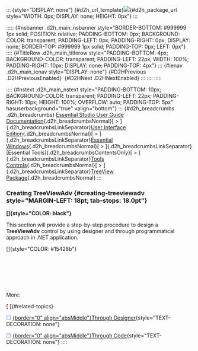 ::: {style="DISPLAY: none"}
[](ms-xhelp:///?Id=d2h_url_template){#d2h_url_template}![](!package_url!){#d2h_package_url style="WIDTH: 0px; DISPLAY: none; HEIGHT: 0px"}
:::

::::: {#nsbanner .d2h_main_nsbanner style="BORDER-BOTTOM: #999999 1px solid; POSITION: relative; PADDING-BOTTOM: 0px; BACKGROUND-COLOR: transparent; PADDING-LEFT: 0px; PADDING-RIGHT: 0px; DISPLAY: none; BORDER-TOP: #999999 1px solid; PADDING-TOP: 0px; LEFT: 0px"}
:::: {#TitleRow .d2h_main_titlerow style="PADDING-BOTTOM: 4px; BACKGROUND-COLOR: transparent; PADDING-LEFT: 22px; WIDTH: 100%; PADDING-RIGHT: 10px; DISPLAY: none; PADDING-TOP: 4px"}
::: {#ienav .d2h_main_ienav style="DISPLAY: none"}
[](ms-xhelp:///?Id=2568f1ac-e8b9-4c86-af01-1e9c85d7820e){#D2HPrevious .D2HPreviousEnabled}  [](ms-xhelp:///?Id=3bfe63dc-78eb-4bad-aeb8-32ef96e667ce){#D2HNext .D2HNextEnabled}
:::
::::
:::::

:::: {#nstext .d2h_main_nstext style="PADDING-BOTTOM: 10px; BACKGROUND-COLOR: transparent; PADDING-LEFT: 22px; PADDING-RIGHT: 10px; HEIGHT: 100%; OVERFLOW: auto; PADDING-TOP: 5px" hasuserbackground="true" valign="bottom"}
::: {#d2h_breadcrumbs .d2h_breadcrumbs}
[Essential Studio User Guide Documentation](ms-xhelp:///?Id=12457748-09e3-4d74-a240-8e049cedf030){.d2h_breadcrumbsNormal}[ \> ]{.d2h_breadcrumbsLinkSeparator}[User Interface Edition](ms-xhelp:///?Id=c29296b7-531c-413b-a0ec-488ca1f7f669){.d2h_breadcrumbsNormal}[ \> ]{.d2h_breadcrumbsLinkSeparator}[Essential Windows](ms-xhelp:///?Id=e60759d8-47a4-4570-9d7a-16a68d63f2ea){.d2h_breadcrumbsNormal}[ \> ]{.d2h_breadcrumbsLinkSeparator}[Essential Tools]{.d2h_breadcrumbsContentsOnly}[ \> ]{.d2h_breadcrumbsLinkSeparator}[Tools Controls](ms-xhelp:///?Id=13c3c4f4-9d16-4b69-93f2-7e98eec67452){.d2h_breadcrumbsNormal}[ \> ]{.d2h_breadcrumbsLinkSeparator}[TreeView Package](ms-xhelp:///?Id=78aca88c-a1a5-4e79-9e37-2a6b03cb6c1b){.d2h_breadcrumbsNormal}
:::

### Creating TreeViewAdv {#creating-treeviewadv style="MARGIN-LEFT: 18pt; tab-stops: 18.0pt"}

**[]{style="COLOR: black"}** 

This section will provide a step-by-step procedure to design a **TreeViewAdv** control by using designer and through programmatical approach in .NET application.

[]{style="COLOR: #15428b"} 

 

 

 

More:

[ ]{#related-topics}

[![](button.gif){border="0" align="absMiddle"}Through Designer](ms-xhelp:///?Id=e501a06f-34ba-41a3-ac8d-fa337dfd8e02){style="TEXT-DECORATION: none"}

[![](button.gif){border="0" align="absMiddle"}Through Code](ms-xhelp:///?Id=2f6ad75a-6d3b-42bc-a0ef-21420d3f030d){style="TEXT-DECORATION: none"}
::::
